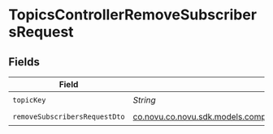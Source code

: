 # TopicsControllerRemoveSubscribersRequest


## Fields

| Field                                                                                                                       | Type                                                                                                                        | Required                                                                                                                    | Description                                                                                                                 |
| --------------------------------------------------------------------------------------------------------------------------- | --------------------------------------------------------------------------------------------------------------------------- | --------------------------------------------------------------------------------------------------------------------------- | --------------------------------------------------------------------------------------------------------------------------- |
| `topicKey`                                                                                                                  | *String*                                                                                                                    | :heavy_check_mark:                                                                                                          | N/A                                                                                                                         |
| `removeSubscribersRequestDto`                                                                                               | [co.novu.co.novu.sdk.models.components.RemoveSubscribersRequestDto](../../models/components/RemoveSubscribersRequestDto.md) | :heavy_check_mark:                                                                                                          | N/A                                                                                                                         |